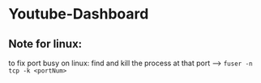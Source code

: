 # Youtube-Dashboard


## Note for linux:
to fix port busy on linux:
find and kill the process at that port --> `fuser -n tcp -k <portNum>`
